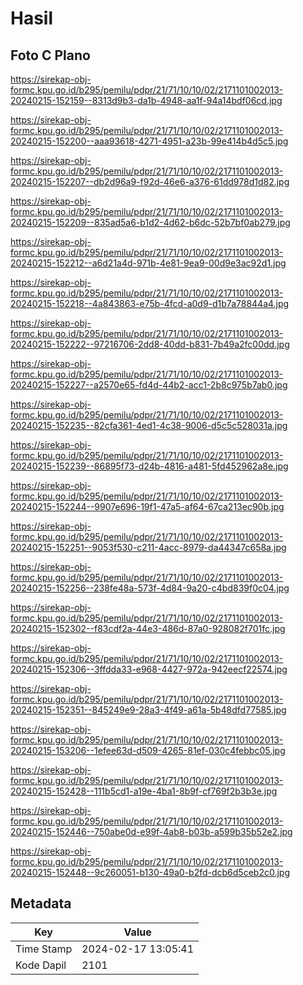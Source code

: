 # Hasil

## Foto C Plano

https://sirekap-obj-formc.kpu.go.id/b295/pemilu/pdpr/21/71/10/10/02/2171101002013-20240215-152159--8313d9b3-da1b-4948-aa1f-94a14bdf06cd.jpg

https://sirekap-obj-formc.kpu.go.id/b295/pemilu/pdpr/21/71/10/10/02/2171101002013-20240215-152200--aaa93618-4271-4951-a23b-99e414b4d5c5.jpg

https://sirekap-obj-formc.kpu.go.id/b295/pemilu/pdpr/21/71/10/10/02/2171101002013-20240215-152207--db2d96a9-f92d-46e6-a376-61dd978d1d82.jpg

https://sirekap-obj-formc.kpu.go.id/b295/pemilu/pdpr/21/71/10/10/02/2171101002013-20240215-152209--835ad5a6-b1d2-4d62-b6dc-52b7bf0ab279.jpg

https://sirekap-obj-formc.kpu.go.id/b295/pemilu/pdpr/21/71/10/10/02/2171101002013-20240215-152212--a6d21a4d-971b-4e81-9ea9-00d9e3ac92d1.jpg

https://sirekap-obj-formc.kpu.go.id/b295/pemilu/pdpr/21/71/10/10/02/2171101002013-20240215-152218--4a843863-e75b-4fcd-a0d9-d1b7a78844a4.jpg

https://sirekap-obj-formc.kpu.go.id/b295/pemilu/pdpr/21/71/10/10/02/2171101002013-20240215-152222--97216706-2dd8-40dd-b831-7b49a2fc00dd.jpg

https://sirekap-obj-formc.kpu.go.id/b295/pemilu/pdpr/21/71/10/10/02/2171101002013-20240215-152227--a2570e65-fd4d-44b2-acc1-2b8c975b7ab0.jpg

https://sirekap-obj-formc.kpu.go.id/b295/pemilu/pdpr/21/71/10/10/02/2171101002013-20240215-152235--82cfa361-4ed1-4c38-9006-d5c5c528031a.jpg

https://sirekap-obj-formc.kpu.go.id/b295/pemilu/pdpr/21/71/10/10/02/2171101002013-20240215-152239--86895f73-d24b-4816-a481-5fd452962a8e.jpg

https://sirekap-obj-formc.kpu.go.id/b295/pemilu/pdpr/21/71/10/10/02/2171101002013-20240215-152244--9907e696-19f1-47a5-af64-67ca213ec90b.jpg

https://sirekap-obj-formc.kpu.go.id/b295/pemilu/pdpr/21/71/10/10/02/2171101002013-20240215-152251--9053f530-c211-4acc-8979-da44347c658a.jpg

https://sirekap-obj-formc.kpu.go.id/b295/pemilu/pdpr/21/71/10/10/02/2171101002013-20240215-152256--238fe48a-573f-4d84-9a20-c4bd839f0c04.jpg

https://sirekap-obj-formc.kpu.go.id/b295/pemilu/pdpr/21/71/10/10/02/2171101002013-20240215-152302--f83cdf2a-44e3-486d-87a0-928082f701fc.jpg

https://sirekap-obj-formc.kpu.go.id/b295/pemilu/pdpr/21/71/10/10/02/2171101002013-20240215-152306--3ffdda33-e968-4427-972a-942eecf22574.jpg

https://sirekap-obj-formc.kpu.go.id/b295/pemilu/pdpr/21/71/10/10/02/2171101002013-20240215-152351--845249e9-28a3-4f49-a61a-5b48dfd77585.jpg

https://sirekap-obj-formc.kpu.go.id/b295/pemilu/pdpr/21/71/10/10/02/2171101002013-20240215-153206--1efee63d-d509-4265-81ef-030c4febbc05.jpg

https://sirekap-obj-formc.kpu.go.id/b295/pemilu/pdpr/21/71/10/10/02/2171101002013-20240215-152428--111b5cd1-a19e-4ba1-8b9f-cf769f2b3b3e.jpg

https://sirekap-obj-formc.kpu.go.id/b295/pemilu/pdpr/21/71/10/10/02/2171101002013-20240215-152446--750abe0d-e99f-4ab8-b03b-a599b35b52e2.jpg

https://sirekap-obj-formc.kpu.go.id/b295/pemilu/pdpr/21/71/10/10/02/2171101002013-20240215-152448--9c260051-b130-49a0-b2fd-dcb6d5ceb2c0.jpg


## Metadata

| Key        | Value               |
| ---------- | ------------------- |
| Time Stamp | 2024-02-17 13:05:41 |
| Kode Dapil | 2101                |



